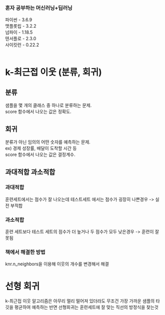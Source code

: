 ### 혼자 공부하는 머신러닝+딥러닝<br>
파이썬 - 3.6.9<br>
맷플롯립 - 3.2.2<br>
넘파이 - 1.18.5<br>
텐서플로 - 2.3.0<br>
사이킷런 - 0.22.2<br>
<br>

# k-최근접 이웃 (분류, 회귀)
## 분류<br>
샘플을 몇 개의 클래스 중 하나로 분류하는 문제.<br>
score 함수에서 나오는 값은 정확도.<br>

## 회귀<br>
분류가 아닌 임의의 어떤 숫자를 예측하는 문제.<br>
ex) 경제 성장률, 배달이 도착할 시간 등 <br>
score 함수에서 나오는 값은 결정계수.<br>
## 과대적합 과소적합<br>
### 과대적합<br>
  훈련세트에서는 점수가 잘 나오는데 테스트세트 에서는 점수가 굉장히 나쁜경우 -> 실전 부적합<br>
### 과소적합<br>
  훈련 세트보다 테스트 세트의 점수가 더 높거나 두 점수가 모두 낮은경우 -> 훈련이 잘못됨<br>
### 책에서 해결한 방법<br>
  knr.n_neighbors을 이용해 이웃의 개수를 변경해서 해결<br>

  # 선형 회귀
  k-최근접 이웃 알고리즘은 아무리 멀리 떨어져 있더라도 무조건 가장 가까운 샘플의 타깃을 평균하여 예측하는 반면 선형회귀는 훈련세트에 잘 맞는 직선의 방정식을 찾는것<br>  